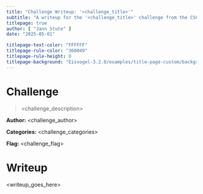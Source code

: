 ```yaml
---
title: "Challenge Writeup: '<challenge_title>'"
subtitle: "A writeup for the '<challenge_title>' challenge from the CSCG 2025."
titlepage: true
author: [ "Jann Stute" ]
date: "2025-05-01"

titlepage-text-color: "FFFFFF"
titlepage-rule-color: "360049"
titlepage-rule-height: 0
titlepage-background: "Eisvogel-3.2.0/examples/title-page-custom/background.pdf"
---
```


# Challenge

> <challenge_description>

**Author:** <challenge_author>

**Categories:** <challenge_categories>

**Flag:** <challenge_flag>

# Writeup

<writeup_goes_here>
